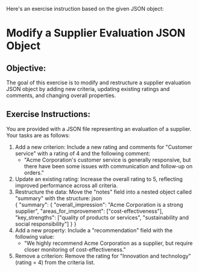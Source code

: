 Here's an exercise instruction based on the given JSON object:

# Modify a Supplier Evaluation JSON Object

## Objective:
The goal of this exercise is to modify and restructure a supplier evaluation JSON object by adding new criteria, updating existing ratings and comments, and changing overall properties.

## Exercise Instructions:

You are provided with a JSON file representing an evaluation of a supplier. Your tasks are as follows:

1. Add a new criterion: Include a new rating and comments for "Customer service" with a rating of 4 and the following comment:
    - "Acme Corporation's customer service is generally responsive, but there have been some issues with communication and follow-up on orders."
2. Update an existing rating: Increase the overall rating to 5, reflecting improved performance across all criteria.
3. Restructure the data: Move the "notes" field into a nested object called "summary" with the structure:
    json	
    {
        "summary": {
            "overall_impression": "Acme Corporation is a strong supplier",
            "areas_for_improvement": ["cost-effectiveness"],
            "key_strengths": ["quality of products or services", "sustainability and social responsibility"]
        }
    }
4. Add a new property: Include a "recommendation" field with the following value:
    - "We highly recommend Acme Corporation as a supplier, but require closer monitoring of cost-effectiveness."
5. Remove a criterion: Remove the rating for "Innovation and technology" (rating = 4) from the criteria list.